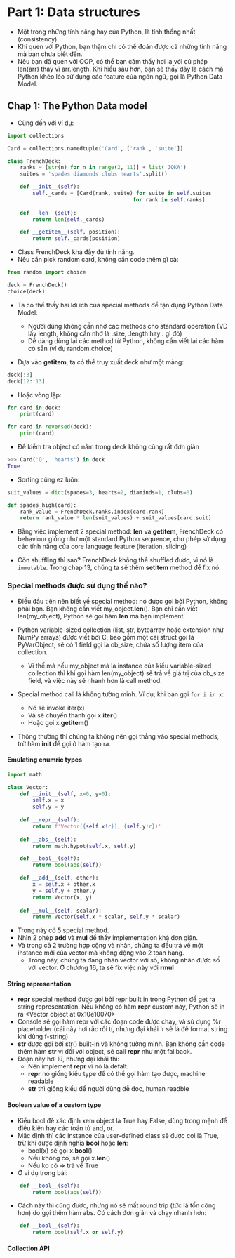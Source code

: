 # Part 1: Data structures
- Một trong những tính năng hay của Python, là tính thống nhất (consistency).
- Khi quen với Python, bạn thậm chí có thể đoán được cả những tính năng mà bạn chưa biết đến.
- Nếu bạn đã quen với OOP, có thể bạn cảm thấy hơi lạ với cú pháp len(arr) thay vì arr.length. Khi hiểu sâu hơn, bạn sẽ thấy đây là cách mà Python khéo léo sử dụng các feature của ngôn ngữ, gọi là Python Data Model.

## Chap 1: The Python Data model
- Cùng đến với ví dụ:
```python
import collections

Card = collections.namedtuple('Card', ['rank', 'suite'])

class FrenchDeck:
    ranks = [str(n) for n in range(2, 11)] + list('JQKA')
    suites = 'spades diamonds clubs hearts'.split()

    def __init__(self):
        self._cards = [Card(rank, suite) for suite in self.suites
                                        for rank in self.ranks]
    
    def __len__(self):
        return len(self._cards)

    def __getitem__(self, position):
        return self._cards[position]
```
- Class FrenchDeck khá đầy đủ tính năng.
- Nếu cần pick random card, không cần code thêm gì cả:
```python
from random import choice

deck = FrenchDeck()
choice(deck)
```

- Ta có thể thấy hai lợi ích của special methods để tận dụng Python Data Model:
    - Người dùng không cần nhớ các methods cho standard operation (VD lấy length, không cần nhớ là .size, .length hay . gì đó)
    - Dễ dàng dùng lại các method từ Python, không cần viết lại các hàm có sẵn (ví dụ random.choice)

- Dựa vào __getitem__, ta có thể truy xuất deck như một mảng:
```python
deck[:3]
deck[12::13]
```
- Hoặc vòng lặp:
```python
for card in deck:
    print(card)

for card in reversed(deck):
    print(card)
```

- Để kiểm tra object có nằm trong deck không cũng rất đơn giản
```python
>>> Card('Q', 'hearts') in deck
True
```

- Sorting cũng ez luôn:
```python
suit_values = dict(spades=3, hearts=2, diaminds=1, clubs=0)

def spades_high(card):
    rank_value = FrenchDeck.ranks.index(card.rank)
    return rank_value * len(suit_values) + suit_values[card.suit]
```

- Bằng việc implement 2 special method: __len__ và __getitem__, FrenchDeck có behaviour giống như một standard Python sequence, cho phép sử dụng các tính năng của core language feature (iteration, slicing)

- Còn shuffling thì sao? FrenchDeck không thể shuffled được, vì nó là `immutable`. Trong chap 13, chúng ta sẽ thêm __setitem__ method để fix nó.

### Special methods được sử dụng thế nào?
- Điều đầu tiên nên biết về special method: nó được gọi bởi Python, không phải bạn. Bạn không cần viết my_object.__len__(). Bạn chỉ cần viết len(my_object), Python sẽ gọi hàm __len__ mà bạn implement.
- Python variable-sized collection (list, str, bytearray hoặc extension như NumPy arrays) được viết bởi C, bao gồm một cái struct gọi là PyVarObject, sẽ có 1 field gọi là ob_size, chứa số lượng item của collection.
    - Vì thế mà nếu my_object mà là instance của kiểu variable-sized collection thì khi gọi hàm len(my_object) sẽ trả về giá trị của ob_size field, và việc này sẽ nhanh hơn là call method.
- Special method call là không tường minh. Ví dụ; khi bạn gọi `for i in x`:
    - Nó sẽ invoke iter(x)
    - Và sẽ chuyển thành gọi x.__iter__()
    - Hoặc gọi x.__getitem__()

- Thông thường thì chúng ta không nên gọi thẳng vào special methods, trừ hàm __init__ để gọi ở hàm tạo ra.


#### Emulating enumric types

```python
import math

class Vector:
    def __init__(self, x=0, y=0):
        self.x = x
        self.y = y
    
    def __repr__(self):
        return f'Vector({self.x!r}), {self.y!r})'
    
    def __abs__(self):
        return math.hypot(self.x, self.y)

    def __bool__(self):
        return bool(abs(self))

    def __add__(self, other):
        x = self.x + other.x
        y = self.y + other.y
        return Vector(x, y)
    
    def __mul__(self, scalar):
        return Vector(self.x * scalar, self.y * scalar)
```

- Trong này có 5  special method.
- Nhìn 2 phép __add__ và __mul__ để thấy implementation khá đơn giản.
- Và trong cả 2 trường hợp cộng và nhân, chúng ta đều trả về một instance mới của vector mà không động vào 2 toán hạng.
    - Trong này, chúng ta đang nhân vector với số, không nhân được số với vector. Ở chương 16, ta sẽ fix việc này với __rmul__

#### String representation
- __repr__ special method được gọi bởi repr built in trong Python để get ra string representation. Nếu không có hàm __repr__ custom này, Python sẽ in ra <Vector object at  0x10e10070>
- Console sẽ gọi hàm repr với các đoạn code được chạy, và sử dụng %r placeholder (cái này hơi rắc rối tí, nhưng đại khái !r sẽ là để format string khi dùng f-string)
- __str__ được gọi bởi str() built-in và không tường minh. Bạn không cần code thêm hàm __str__ vì đối với object, sẽ call __repr__ như một fallback.
- Đoạn này hơi lú, nhưng đại khái thì:
    - Nên implement __repr__  vì nó là defalt.
    - __repr__ nó giống kiểu type để có thể gọi hàm tạo được, machine readable
    - __str__ thì giống kiểu để người dùng dễ đọc, human readble

#### Boolean value of a custom type
- Kiểu bool để xác định xem object là True hay False, dùng trong mệnh đề điều kiện hay các toán tử and, or.
- Mặc định thì các instance của user-defined class sẽ được coi là True, trừ khi được định nghĩa __bool__ hoặc __len__:
    - bool(x) sẽ gọi x.__bool__()
    - Nếu không có, sẽ gọi x.__len__()
    - Nếu ko có => trả về True
- Ở ví dụ trong bài:
```python
    def __bool__(self):
        return bool(abs(self))
```
- Cách này thì cũng được, nhưng nó sẽ mất round trip (tức là tốn công hơn) do gọi thêm hàm abs. Có cách đơn giản và chạy nhanh hơn:
```python
    def __bool__(self):
        return bool(self.x or self.y)
```

#### Collection API
